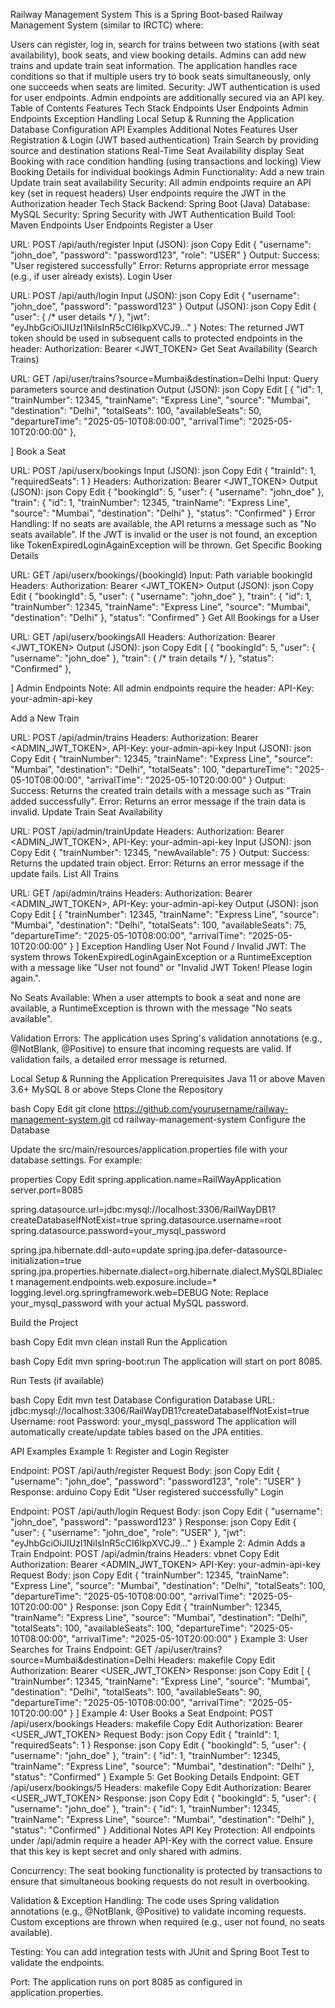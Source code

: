 Railway Management System
This is a Spring Boot-based Railway Management System (similar to IRCTC) where:

Users can register, log in, search for trains between two stations (with seat availability), book seats, and view booking details.
Admins can add new trains and update train seat information.
The application handles race conditions so that if multiple users try to book seats simultaneously, only one succeeds when seats are limited.
Security: JWT authentication is used for user endpoints. Admin endpoints are additionally secured via an API key.
Table of Contents
Features
Tech Stack
Endpoints
User Endpoints
Admin Endpoints
Exception Handling
Local Setup & Running the Application
Database Configuration
API Examples
Additional Notes
Features
User Registration & Login (JWT based authentication)
Train Search by providing source and destination stations
Real-Time Seat Availability display
Seat Booking with race condition handling (using transactions and locking)
View Booking Details for individual bookings
Admin Functionality:
Add a new train
Update train seat availability
Security:
All admin endpoints require an API key (set in request headers)
User endpoints require the JWT in the Authorization header
Tech Stack
Backend: Spring Boot (Java)
Database: MySQL
Security: Spring Security with JWT Authentication
Build Tool: Maven
Endpoints
User Endpoints
Register a User

URL: POST /api/auth/register
Input (JSON):
json
Copy
Edit
{
  "username": "john_doe",
  "password": "password123",
  "role": "USER"
}
Output:
Success: "User registered successfully"
Error: Returns appropriate error message (e.g., if user already exists).
Login User

URL: POST /api/auth/login
Input (JSON):
json
Copy
Edit
{
  "username": "john_doe",
  "password": "password123"
}
Output (JSON):
json
Copy
Edit
{
  "user": { /* user details */ },
  "jwt": "eyJhbGciOiJIUzI1NiIsInR5cCI6IkpXVCJ9..."
}
Notes: The returned JWT token should be used in subsequent calls to protected endpoints in the header:
Authorization: Bearer <JWT_TOKEN>
Get Seat Availability (Search Trains)

URL: GET /api/user/trains?source=Mumbai&destination=Delhi
Input: Query parameters source and destination
Output (JSON):
json
Copy
Edit
[
  {
    "id": 1,
    "trainNumber": 12345,
    "trainName": "Express Line",
    "source": "Mumbai",
    "destination": "Delhi",
    "totalSeats": 100,
    "availableSeats": 50,
    "departureTime": "2025-05-10T08:00:00",
    "arrivalTime": "2025-05-10T20:00:00"
  },
 
]
Book a Seat

URL: POST /api/userx/bookings
Input (JSON):
json
Copy
Edit
{
  "trainId": 1,
  "requiredSeats": 1
}
Headers: Authorization: Bearer <JWT_TOKEN>
Output (JSON):
json
Copy
Edit
{
  "bookingId": 5,
  "user": { "username": "john_doe" },
  "train": {
    "id": 1,
    "trainNumber": 12345,
    "trainName": "Express Line",
    "source": "Mumbai",
    "destination": "Delhi"
  },
  "status": "Confirmed"
}
Error Handling:
If no seats are available, the API returns a message such as "No seats available".
If the JWT is invalid or the user is not found, an exception like TokenExpiredLoginAgainException will be thrown.
Get Specific Booking Details

URL: GET /api/userx/bookings/{bookingId}
Input: Path variable bookingId
Headers: Authorization: Bearer <JWT_TOKEN>
Output (JSON):
json
Copy
Edit
{
  "bookingId": 5,
  "user": { "username": "john_doe" },
  "train": {
    "id": 1,
    "trainNumber": 12345,
    "trainName": "Express Line",
    "source": "Mumbai",
    "destination": "Delhi"
  },
  "status": "Confirmed"
}
Get All Bookings for a User

URL: GET /api/userx/bookingsAll
Headers: Authorization: Bearer <JWT_TOKEN>
Output (JSON):
json
Copy
Edit
[
  {
    "bookingId": 5,
    "user": { "username": "john_doe" },
    "train": { /* train details */ },
    "status": "Confirmed"
  },

]
Admin Endpoints
Note: All admin endpoints require the header:
API-Key: your-admin-api-key

Add a New Train

URL: POST /api/admin/trains
Headers: Authorization: Bearer <ADMIN_JWT_TOKEN>, API-Key: your-admin-api-key
Input (JSON):
json
Copy
Edit
{
  "trainNumber": 12345,
  "trainName": "Express Line",
  "source": "Mumbai",
  "destination": "Delhi",
  "totalSeats": 100,
  "departureTime": "2025-05-10T08:00:00",
  "arrivalTime": "2025-05-10T20:00:00"
}
Output:
Success: Returns the created train details with a message such as "Train added successfully".
Error: Returns an error message if the train data is invalid.
Update Train Seat Availability

URL: POST /api/admin/trainUpdate
Headers: Authorization: Bearer <ADMIN_JWT_TOKEN>, API-Key: your-admin-api-key
Input (JSON):
json
Copy
Edit
{
  "trainNumber": 12345,
  "newAvailable": 75
}
Output:
Success: Returns the updated train object.
Error: Returns an error message if the update fails.
List All Trains

URL: GET /api/admin/trains
Headers: Authorization: Bearer <ADMIN_JWT_TOKEN>, API-Key: your-admin-api-key
Output (JSON):
json
Copy
Edit
[
  {
    "trainNumber": 12345,
    "trainName": "Express Line",
    "source": "Mumbai",
    "destination": "Delhi",
    "totalSeats": 100,
    "availableSeats": 75,
    "departureTime": "2025-05-10T08:00:00",
    "arrivalTime": "2025-05-10T20:00:00"
  }
]
Exception Handling
User Not Found / Invalid JWT:
The system throws TokenExpiredLoginAgainException or a RuntimeException with a message like "User not found" or "Invalid JWT Token! Please login again.".

No Seats Available:
When a user attempts to book a seat and none are available, a RuntimeException is thrown with the message "No seats available".

Validation Errors:
The application uses Spring's validation annotations (e.g., @NotBlank, @Positive) to ensure that incoming requests are valid.
If validation fails, a detailed error message is returned.

Local Setup & Running the Application
Prerequisites
Java 11 or above
Maven 3.6+
MySQL 8 or above
Steps
Clone the Repository

bash
Copy
Edit
git clone https://github.com/yourusername/railway-management-system.git
cd railway-management-system
Configure the Database

Update the src/main/resources/application.properties file with your database settings. For example:

properties
Copy
Edit
spring.application.name=RailWayApplication
server.port=8085

spring.datasource.url=jdbc:mysql://localhost:3306/RailWayDB1?createDatabaseIfNotExist=true
spring.datasource.username=root
spring.datasource.password=your_mysql_password

spring.jpa.hibernate.ddl-auto=update
spring.jpa.defer-datasource-initialization=true
spring.jpa.properties.hibernate.dialect=org.hibernate.dialect.MySQL8Dialect
management.endpoints.web.exposure.include=*
logging.level.org.springframework.web=DEBUG
Note: Replace your_mysql_password with your actual MySQL password.

Build the Project

bash
Copy
Edit
mvn clean install
Run the Application

bash
Copy
Edit
mvn spring-boot:run
The application will start on port 8085.

Run Tests (if available)

bash
Copy
Edit
mvn test
Database Configuration
Database URL: jdbc:mysql://localhost:3306/RailWayDB1?createDatabaseIfNotExist=true
Username: root
Password: your_mysql_password
The application will automatically create/update tables based on the JPA entities.

API Examples
Example 1: Register and Login
Register

Endpoint: POST /api/auth/register
Request Body:
json
Copy
Edit
{
  "username": "john_doe",
  "password": "password123",
  "role": "USER"
}
Response:
arduino
Copy
Edit
"User registered successfully"
Login

Endpoint: POST /api/auth/login
Request Body:
json
Copy
Edit
{
  "username": "john_doe",
  "password": "password123"
}
Response:
json
Copy
Edit
{
  "user": { "username": "john_doe", "role": "USER" },
  "jwt": "eyJhbGciOiJIUzI1NiIsInR5cCI6IkpXVCJ9..."
}
Example 2: Admin Adds a Train
Endpoint: POST /api/admin/trains
Headers:
vbnet
Copy
Edit
Authorization: Bearer <ADMIN_JWT_TOKEN>
API-Key: your-admin-api-key
Request Body:
json
Copy
Edit
{
  "trainNumber": 12345,
  "trainName": "Express Line",
  "source": "Mumbai",
  "destination": "Delhi",
  "totalSeats": 100,
  "departureTime": "2025-05-10T08:00:00",
  "arrivalTime": "2025-05-10T20:00:00"
}
Response:
json
Copy
Edit
{
  "trainNumber": 12345,
  "trainName": "Express Line",
  "source": "Mumbai",
  "destination": "Delhi",
  "totalSeats": 100,
  "availableSeats": 100,
  "departureTime": "2025-05-10T08:00:00",
  "arrivalTime": "2025-05-10T20:00:00"
}
Example 3: User Searches for Trains
Endpoint: GET /api/user/trains?source=Mumbai&destination=Delhi
Headers:
makefile
Copy
Edit
Authorization: Bearer <USER_JWT_TOKEN>
Response:
json
Copy
Edit
[
  {
    "trainNumber": 12345,
    "trainName": "Express Line",
    "source": "Mumbai",
    "destination": "Delhi",
    "totalSeats": 100,
    "availableSeats": 90,
    "departureTime": "2025-05-10T08:00:00",
    "arrivalTime": "2025-05-10T20:00:00"
  }
]
Example 4: User Books a Seat
Endpoint: POST /api/userx/bookings
Headers:
makefile
Copy
Edit
Authorization: Bearer <USER_JWT_TOKEN>
Request Body:
json
Copy
Edit
{
  "trainId": 1,
  "requiredSeats": 1
}
Response:
json
Copy
Edit
{
  "bookingId": 5,
  "user": { "username": "john_doe" },
  "train": {
    "id": 1,
    "trainNumber": 12345,
    "trainName": "Express Line",
    "source": "Mumbai",
    "destination": "Delhi"
  },
  "status": "Confirmed"
}
Example 5: Get Booking Details
Endpoint: GET /api/userx/bookings/5
Headers:
makefile
Copy
Edit
Authorization: Bearer <USER_JWT_TOKEN>
Response:
json
Copy
Edit
{
  "bookingId": 5,
  "user": { "username": "john_doe" },
  "train": {
    "id": 1,
    "trainNumber": 12345,
    "trainName": "Express Line",
    "source": "Mumbai",
    "destination": "Delhi"
  },
  "status": "Confirmed"
}
Additional Notes
API Key Protection:
All endpoints under /api/admin require a header API-Key with the correct value. Ensure that this key is kept secret and only shared with admins.

Concurrency:
The seat booking functionality is protected by transactions to ensure that simultaneous booking requests do not result in overbooking.

Validation & Exception Handling:
The code uses Spring validation annotations (e.g., @NotBlank, @Positive) to validate incoming requests. Custom exceptions are thrown when required (e.g., user not found, no seats available).

Testing:
You can add integration tests with JUnit and Spring Boot Test to validate the endpoints.

Port:
The application runs on port 8085 as configured in application.properties.

